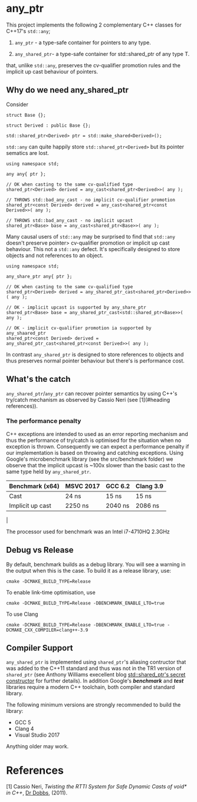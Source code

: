 # any_ptr
This project implements the following 2 complementary C++ classes for C++17's ```std::any```;

1. ```any_ptr``` - a type-safe container for pointers to any type. 

2. ```any_shared_ptr```- a type-safe container for std::shared_ptr<T> of any type T. 

that, unlike ```std::any```,  preserves the cv-qualifier promotion rules and the implicit up cast behaviour of pointers. 

## Why do we need any_shared_ptr

Consider
```
struct Base {};

struct Derived : public Base {};

std::shared_ptr<Derived> ptr = std::make_shared<Derived>();
```
```std::any``` can quite happily store ```std::shared_ptr<Derived>``` but its pointer sematics are lost. 

```
using namespace std;

any any{ ptr };

// OK when casting to the same cv-qualified type
shared_ptr<Derived> derived = any_cast<shared_ptr<Derived>>( any );  

// THROWS std::bad_any_cast - no implicit cv-qualifier promotion
shared_ptr<const Derived> derived = any_cast<shared_ptr<const Derived>>( any );  

// THROWS std::bad_any_cast - no implicit upcast
shared_ptr<Base> base = any_cast<shared_ptr<Base>>( any );
```
Many causal users of ```std::any``` may be surprised to find that ```std::any``` doesn't preserve pointer> cv-qualifier promotion or implicit up cast behaviour. This not a ```std::any``` defect. It's specifically designed to store objects and not references to an object. 
```
using namespace std;

any_share_ptr any{ ptr };

// OK when casting to the same cv-qualified type
shared_ptr<Derived> derived = any_shared_ptr_cast<shared_ptr<Derived>>( any );  

// OK - implicit upcast is supported by any_share_ptr
shared_ptr<Base> base = any_shared_ptr_cast<std::shared_ptr<Base>>( any );  

// OK - implicit cv-qualifier promotion ia supported by any_shaared_ptr
shared_ptr<const Derived> derived = any_shared_ptr_cast<shared_ptr<const Derived>>( any );  
```
In contrast ```any_shared_ptr``` is designed to store references to objects and thus preserves normal pointer behaviour but there's is performance cost.
## What's the catch

```any_shared_ptr```/```any_ptr``` can recover pointer semantics by using C++'s try/catch mechanism as observed by Cassio Neri (see [1](#heading references)).   

### The performance penalty
C++ exceptions are intended to used as an error reporting mechanism and thus the performance of try/catch is optimised for the situation when no exception is thrown. Consequently we can expect a performance penalty if our implementation is based on throwing and catching exceptions. Using Google's microbenchmark library (see the src/benchmark folder) we observe that the implicit upcast is ~100x slower than the basic cast to the same type held by ```any_shared_ptr```.

|Benchmark (x64) |MSVC 2017|GCC 6.2|Clang 3.9|
|-|-|-|-|
|Cast|24 ns|15 ns|15 ns|
|Implicit up cast|2250 ns|2040 ns|2086 ns|
|

The processor used for benchmark was an Intel i7-4710HQ 2.3GHz 

## Debug vs Release 
By default, benchmark builds as a debug library. You will see a warning in the output when this is the case. To build it as a release library, use:
```
cmake -DCMAKE_BUILD_TYPE=Release
```
To enable link-time optimisation, use
```
cmake -DCMAKE_BUILD_TYPE=Release -DBENCHMARK_ENABLE_LTO=true
```
To use Clang
```
cmake -DCMAKE_BUILD_TYPE=Release -DBENCHMARK_ENABLE_LTO=true -DCMAKE_CXX_COMPILER=clang++-3.9
```

## Compiler Support

```any_shared_ptr``` is implemented using ```shared_ptr```'s aliasing contructor that was added to the C++11 standard and thus was not in the TR1 version of ```shared_ptr``` (see Anthony Williams execellent blog [std::shared_ptr's secret constructor](https://www.justsoftwaresolutions.co.uk/cplusplus/shared-ptr-secret-constructor.html) for further details). In addition Google's ***benchmark*** and ***test*** libraries require a modern C++ toolchain, both compiler and standard library.

The following minimum versions are strongly recommended to build the library:  
* GCC 5  
* Clang 4  
* Visual Studio 2017  

Anything older may work.

# References

[1] Cassio Neri, _Twisting the RTTI System for Safe Dynamic Casts of void* in C++_, [Dr Dobbs](http://www.drdobbs.com/cpp/twisting-the-rtti-system-for-safe-dynami/229401004), (2011).
